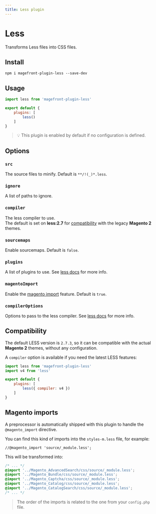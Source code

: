 ```yaml
---
title: Less plugin
---
```


# Less

Transforms Less files into CSS files.

## Install

    npm i magefront-plugin-less --save-dev

## Usage

```js
import less from 'magefront-plugin-less'

export default {
    plugins: [
        less()
    ]
}
```

> 💡 This plugin is enabled by default if no configuration is defined.

## Options

### `src`

The source files to minify. Default is `**/!(_)*.less`.

### `ignore`

A list of paths to ignore.

### `compiler`

The less compiler to use.<br>
The default is set on **less:2.7** for [compatibility](#compatibility) with the legacy **Magento 2** themes.

### `sourcemaps`

Enable sourcemaps. Default is `false`.

### `plugins`

A list of plugins to use. See [less docs](http://lesscss.org/usage/#plugins) for more info.<br>

### `magentoImport`

Enable the [magento import](#magento-imports) feature. Default is `true`.

### `compilerOptions`

Options to pass to the less compiler. See [less docs](http://lesscss.org/usage/#programmatic-usage) for more info.

## Compatibility

The default LESS version is `2.7.3`, so it can be compatible with the actual **Magento 2** themes, without any configuration.

A `compiler` option is available if you need the latest LESS features:

```js
import less from 'magefront-plugin-less'
import v4 from 'less'

export default {
    plugins: [
        less({ compiler: v4 })
    ]
}
```

## Magento imports

A preprocessor is automatically shipped with this plugin to handle the `@magento_import` directive.

You can find this kind of imports into the `styles-m.less` file, for example:

```less
//@magento_import 'source/_module.less';
```

This will be transformed into:

```css
/* ... */
@import '../Magento_AdvancedSearch/css/source/_module.less';
@import '../Magento_Bundle/css/source/_module.less';
@import '../Magento_Captcha/css/source/_module.less';
@import '../Magento_Catalog/css/source/_module.less';
@import '../Magento_CatalogSearch/css/source/_module.less';
/* ... */
```

> The order of the imports is related to the one from your `config.php` file.
